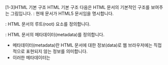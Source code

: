 [1-3]HTML 기본 구조
HTML 기본 구조
다음은 HTML 문서의 기본적인 구조를 보여주는 그림입니다.<!DOCTYPE html> : 현재 문서가 HTML5 문서임을 명시합니다.

**<html>** : HTML 문서의 루트(root) 요소를 정의합니다.

 
**<head>** : HTML 문서의 메타데이터(metadata)를 정의합니다.

- 메타데이터(metadata)란 HTML 문서에 대한 정보(data)로 웹 브라우저에는 직접적으로 표현되지 않는 정보를 의미합니다.
- 이러한 메타데이터는 **<title>**, **<style>**, **<meta>** **<link>**, **<script>**, **<base>** 태그 등을 이용하여 표현할 수 있습니다.



**<title>** : HTML 문서의 제목(title)을 정의하며, 다음과 같은 용도로 사용됩니다.

- 웹 브라우저의 툴바(toolbar)에 표시됩니다. 

- 웹 브라우저의 즐겨찾기(favorites)에 추가할 때 즐겨찾기의 제목이 됩니다.

- 검색 엔진의 결과 페이지에 제목으로 표시됩니다.


**<body>** : 웹 브라우저를 통해 보이는 내용(content) 부분입니다.


**<h1>** ~ **<h6>** : 제목(heading)을 나타냅니다.



**<p>** : 단락(paragraph)을 나타냅니다.